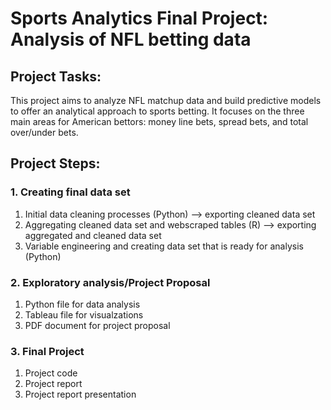 # Sports Analytics Final Project: Analysis of NFL betting data

## Project Tasks:
This project aims to analyze NFL matchup data and build predictive models to offer an analytical approach to sports betting. It focuses on the three main areas for American bettors: money line bets, spread bets, and total over/under bets.

## Project Steps:

### 1. Creating final data set
1. Initial data cleaning processes (Python) --> exporting cleaned data set
2. Aggregating cleaned data set and webscraped tables (R) --> exporting aggregated and cleaned data set
3. Variable engineering and creating data set that is ready for analysis (Python)

### 2. Exploratory analysis/Project Proposal
1. Python file for data analysis
2. Tableau file for visualzations
3. PDF document for project proposal

### 3. Final Project
1. Project code
2. Project report
3. Project report presentation
